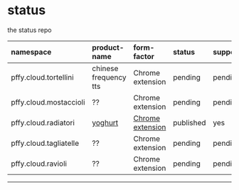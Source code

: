 # status
the status repo

| namespace | product-name | form-factor | status | supported |
| :--- | :--- | :--- | :--- | :--- |
| pffy.cloud.tortellini | chinese frequency tts | Chrome extension | pending | pending
| pffy.cloud.mostaccioli | ?? | Chrome extension | pending | pending
| pffy.cloud.radiatori | [yoghurt][gh_yg] | [Chrome extension][cws_yg] | published | yes |
| pffy.cloud.tagliatelle | ?? | Chrome extension | pending | pending |
| pffy.cloud.ravioli | ?? | Chrome extension | pending | pending |



---
[gh_yg]: https://github.com/pffy/chrome-ext-yoghurt
[cws_yg]: https://chrome.google.com/webstore/detail/yoghurt/fhpccpkmepmagojheiaphbjobfcpgdgi
